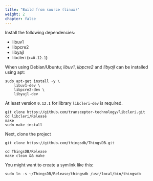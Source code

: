 ```yaml
---
title: "Build from source (linux)"
weight: 2
chapter: false
---
```


Install the following dependencies:

- libuv1
- libpcre2
- libyajl
- libcleri (`>=0.12.1`)

When using Debian/Ubuntu; *libuv1*, *libpcre2* and *libyajl* can be installed using apt:

```
sudo apt-get install -y \
    libuv1-dev \
    libpcre2-dev \
    libyajl-dev
```

At least version `0.12.1` for library `libcleri-dev` is required.

```
git clone https://github.com/transceptor-technology/libcleri.git
cd libcleri/Release
make
sudo make install
```

Next, clone the project

```
git clone https://github.com/thingsdb/ThingsDB.git
```

```
cd ThingsDB/Release
make clean && make
```

You might want to create a symlink like this:

```
sudo ln -s ~/ThingsDB/Release/thingsdb /usr/local/bin/thingsdb
```

